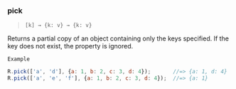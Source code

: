 ### pick

> ```[k] → {k: v} → {k: v}```

Returns a partial copy of an object containing only the keys specified. If the key does not exist, the property is ignored.

`Example`

```js
R.pick(['a', 'd'], {a: 1, b: 2, c: 3, d: 4});       //=> {a: 1, d: 4}
R.pick(['a', 'e', 'f'], {a: 1, b: 2, c: 3, d: 4});  //=> {a: 1}
```